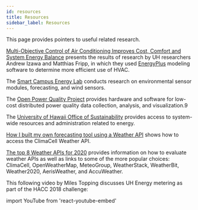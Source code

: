 ```yaml
---
id: resources
title: Resources
sidebar_label: Resources
---
```


This page provides pointers to useful related research.

[Multi-Objective Control of Air Conditioning Improves Cost, Comfort and System Energy Balance](https://www.mdpi.com/1996-1073/11/9/2373) presents the results of research by UH researchers Andrew Izawa and Matthias Fripp, in which they used [EnergyPlus](https://energyplus.net/) modeling software to determine more efficient use of HVAC.

The [Smart Campus Energy Lab](https://scel-hawaii.org/) conducts research on environmental sensor modules, forecasting, and wind sensors.

The [Open Power Quality Project](https://openpowerquality.org/) provides hardware and software for low-cost distributed power quality data collection, analysis, and visualization.9

The [University of Hawaii Office of Sustainability](https://www.hawaii.edu/sustainability/) provides access to system-wide resources and administration related to energy.

[How I built my own forecasting tool using a Weather API](https://www.freecodecamp.org/news/how-i-built-my-own-forecasting-tool-using-a-weather-api/) shows how to access the ClimaCell Weather API.

[The top 8 Weather APIs for 2020](https://www.climacell.co/blog/top-8-weather-apis-for-2020/) provides information on how to evaluate weather APIs as well as links to some of the more popular choices: ClimaCell, OpenWeatherMap, MeteoGroup, WeatherStack, WeatherBit, Weather2020, AerisWeather, and AccuWeather.

This following video by Miles Topping discusses UH Energy metering as part of the HACC 2018 challenge:

import YouTube from 'react-youtube-embed'

<YouTube id="Zwq7ZtmxWyw"/>


